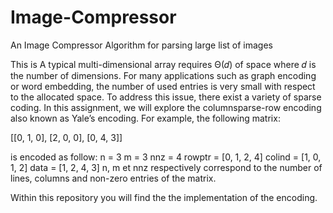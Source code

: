 # Image-Compressor
An Image Compressor Algorithm for parsing large list of images


This is A typical multi-dimensional array requires Θ(𝑑) of space where 𝑑 is the number of dimensions. For many
applications such as graph encoding or word embedding, the number of used entries is very small with respect
to the allocated space.
To address this issue, there exist a variety of sparse coding. In this assignment, we will explore the columnsparse-row encoding also known as Yale’s encoding.
For example, the following matrix:

[[0, 1, 0],
[2, 0, 0],
[0, 4, 3]]

is encoded as follow:
n = 3
m = 3
nnz = 4
rowptr = [0, 1, 2, 4]
colind = [1, 0, 1, 2]
data = [1, 2, 4, 3]
n, m et nnz respectively correspond to the number of lines, columns and non-zero entries of the matrix.

Within this repository you will find the the implementation of the encoding.